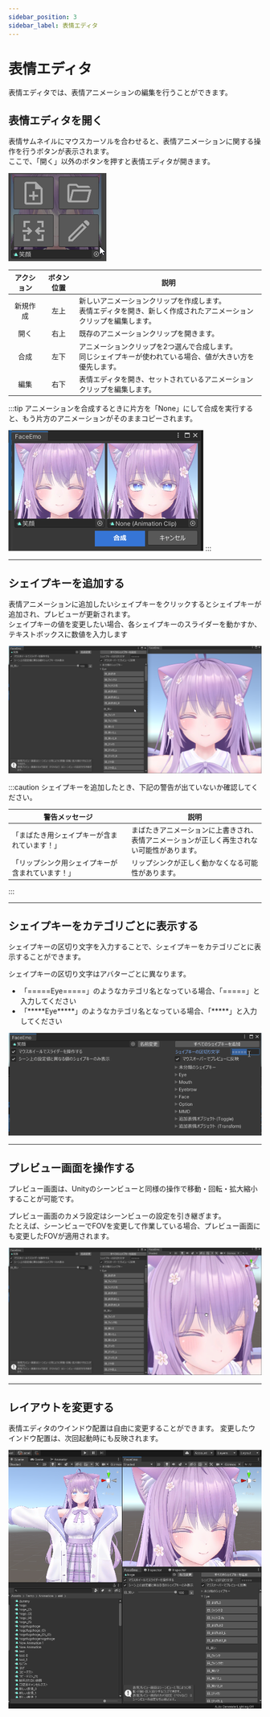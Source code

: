 ```yaml
---
sidebar_position: 3
sidebar_label: 表情エディタ
---
```


# 表情エディタ

表情エディタでは、表情アニメーションの編集を行うことができます。

## 表情エディタを開く

表情サムネイルにマウスカーソルを合わせると、表情アニメーションに関する操作を行うボタンが表示されます。  
ここで、「開く」以外のボタンを押すと表情エディタが開きます。

![シェイプキー追加](thumbnail_mouseover.png)

|<center>アクション</center>|<center>ボタン位置</center>|<center>説明</center>|
|:-:|:-:|:-|
|新規作成|左上|新しいアニメーションクリップを作成します。<br/>表情エディタを開き、新しく作成されたアニメーションクリップを編集します。|
|開く|右上|既存のアニメーションクリップを開きます。|
|合成|左下|アニメーションクリップを2つ選んで合成します。<br/>同じシェイプキーが使われている場合、値が大きい方を優先します。|
|編集|右下|表情エディタを開き、セットされているアニメーションクリップを編集します。|

:::tip
アニメーションを合成するときに片方を「None」にして合成を実行すると、もう片方のアニメーションがそのままコピーされます。

![合成](combine.png)
:::

---

## シェイプキーを追加する

表情アニメーションに追加したいシェイプキーをクリックするとシェイプキーが追加され、プレビューが更新されます。  
シェイプキーの値を変更したい場合、各シェイプキーのスライダーを動かすか、テキストボックスに数値を入力します

![シェイプキー追加](add_blendshape.png)

:::caution
シェイプキーを追加したとき、下記の警告が出ていないか確認してください。

|<center>警告メッセージ</center>|<center>説明</center>|
|:-|:-|
|「まばたき用シェイプキーが含まれています！」|まばたきアニメーションに上書きされ、<br/>表情アニメーションが正しく再生されない可能性があります。|
|「リップシンク用シェイプキーが含まれています！」|リップシンクが正しく動かなくなる可能性があります。|
:::

---

## シェイプキーをカテゴリごとに表示する

シェイプキーの区切り文字を入力することで、シェイプキーをカテゴリごとに表示することができます。

シェイプキーの区切り文字はアバターごとに異なります。
- 「=====Eye=====」のようなカテゴリ名となっている場合、「=====」と入力してください
- 「\*\*\*\*\*Eye\*\*\*\*\*」のようなカテゴリ名となっている場合、「\*\*\*\*\*」と入力してください

![シェイプキー区切り文字](blendshape_delimiter.png)

---

## プレビュー画面を操作する

プレビュー画面は、Unityのシーンビューと同様の操作で移動・回転・拡大縮小することが可能です。

プレビュー画面のカメラ設定はシーンビューの設定を引き継ぎます。  
たとえば、シーンビューでFOVを変更して作業している場合、プレビュー画面にも変更したFOVが適用されます。

![表情エディタプレビュー](preview_expression_editor.png)

---

## レイアウトを変更する

表情エディタのウインドウ配置は自由に変更することができます。
変更したウインドウ配置は、次回起動時にも反映されます。

![レイアウト変更](change_layout.png)
